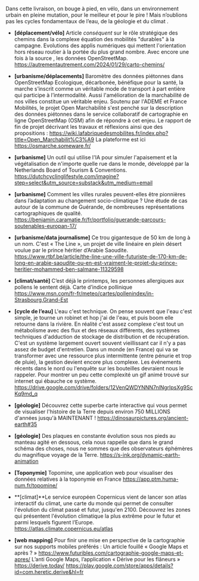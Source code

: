 Dans cette livraison, on bouge à pied, en vélo, dans un environnement urbain en pleine mutation, pour le meilleur et pour le pire ! Mais n’oublions pas les cycles fondamentaux de l’eau, de la géologie et du climat .


- **[déplacement/vélo]** Article *conséquent* sur le rôle stratégique des chemins dans la complexe équation des mobilités "durables" à la campagne. Evolutions des applis numériques qui mettent l'orientation hors réseau routier à la portée du plus grand nombre. Avec encore une fois à la source , les données OpenStreetMap.
https://autrementautrement.com/2024/01/29/carto-chemins/

- **[urbanisme/déplacements]** Baromètre des données piétonnes dans OpenStreetMap
Ecologique, décarbonée, bénéfique pour la santé, la marche s’inscrit comme un véritable mode de transport à part entière qui participe à l’intermodalité. Aussi l'amélioration de la marchabilité de nos villes constitue un véritable enjeu.
Soutenu par l'ADEME et France Mobilités, le projet Open Marchabilité s'est penché sur la description des données piétonnes dans le service collaboratif de cartographie en ligne OpenStreetMap (OSM) afin de répondre à cet enjeu.
Le rapport de fin de projet décrivant les travaux et réflexions ainsi que des propositions : https://wiki.lafabriquedesmobilites.fr/index.php?title=Open_Marchabilit%C3%A9
La plateforme est ici  https://osmarche.someware.fr/


- **[urbanisme]** Un outil qui utilise l'IA pour simuler l'apaisement et la végétalisation de n'importe quelle rue dans le monde, développé par la Netherlands Board of Tourism & Conventions.
https://dutchcyclinglifestyle.com/imagine?step=select&utm_source=substack&utm_medium=email

- **[urbanisme]** Comment les villes rurales peuvent-elles être pionnières dans l’adaptation au changement socio-climatique ? Une étude de cas autour de la commune de Guérande, de nombreuses représentations cartographiques de qualité.
https://benjamin.caramatie.fr/fr/portfolio/guerande-parcours-soutenables-europan-17/


- **[urbanisme/data journalisme]** Ce trou gigantesque de 50 km de long à un nom. C'est « The Line », un projet de ville linéaire en plein désert voulue par le prince héritier d’Arabie Saoudite.
https://www.rtbf.be/article/the-line-une-ville-futuriste-de-170-km-de-long-en-arabie-saoudite-ou-en-est-vraiment-le-projet-du-prince-heritier-mohammed-ben-salmane-11329598


- **[climat/santé]** C’est déjà le printemps, les personnes allergiques aux pollens le sentent déjà. Carte d’indice pollinique
https://www.msn.com/fr-fr/meteo/cartes/pollenindex/in-Strasbourg,Grand-Est

- **[cycle de l’eau]** L'eau c'est technique. On pense souvent que l'eau c'est simple, je tourne un robinet et hop j'ai de l'eau, et puis boom elle retourne dans la rivière. En réalité c'est assez complexe c'est tout un métabolisme avec des flux et des réseaux différents, des systèmes techniques d'adduction de stockage de distribution et de récupération. C'est un système largement ouvert souvent vieillissant car il n'y a pas assez de budget d'entretien. Dans un monde (en France) qui va se transformer avec une ressource plus intermittente (entre pénurie et trop de pluie), la gestion devient encore plus complexe. Les événements récents dans le nord ou l'enquête sur les bouteilles devraient nous le rappeler.
Pour montrer un peu cette complexité un gif animé trouvé sur internet qui ébauche ce système.
https://drive.google.com/drive/folders/12VenQWDYNNN7nlNgrIpsXg9ScKq9md_q


- **[géologie]** Découvrez cette superbe carte interactive qui vous permet de visualiser l'histoire de la Terre depuis environ 750 MILLIONS d'années jusqu'à MAINTENANT !
https://dinosaurpictures.org/ancient-earth#35

- **[géologie]** Des plaques en constante évolution sous nos pieds au manteau agité en dessous, cela nous rappelle que dans le grand schéma des choses, nous ne sommes que des observateurs éphémères du magnifique voyage de la Terre.
https://s-ink.org/dynamic-earth-animation


- **[Toponymie]** Topomine, une application web pour visualiser des données relatives à la toponymie en France
https://app.ptm.huma-num.fr/topomine/

- **[climat]**Le service européen Copernicus vient de lancer son atlas interactif du climat, une carte du monde qui permet de consulter l'évolution du climat passé et futur, jusqu'en 2100. Découvrez les zones qui présentent l'évolution climatique la plus extrême pour le futur et parmi lesquels figurent l’Europe.
https://atlas.climate.copernicus.eu/atlas

- **[web mapping]** Pour finir une  mise en perspective de la cartographie sur nos supports mobiles préférés :
Un article fouillé « Google Maps et après ? »
https://www.futuribles.com/cartographie-google-maps-et-apres/
L’anti Google Maps, l’application « Dérive pour les flâneurs »
https://derive.today/
https://play.google.com/store/apps/details?id=com.heretic.derive&hl=fr
